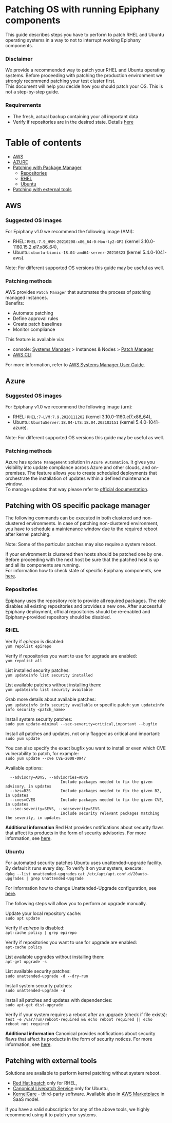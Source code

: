 # Patching OS with running Epiphany components

This guide describes steps you have to perform to patch RHEL and Ubuntu operating systems in a way to not to interrupt working Epiphany components.

### Disclaimer

We provide a recommended way to patch your RHEL and Ubuntu operating systems. Before proceeding with patching the production environment we strongly recommend patching your test cluster first.  
This document will help you decide how you should patch your OS. This is not a step-by-step guide.

### Requirements

- The fresh, actual backup containing your all important data
- Verify if repositories are in the desired state. Details [here](#repositories)

# Table of contents

- [AWS](#aws)
- [AZURE](#azure)
- [Patching with Package Manager](#patching-with-package-manager)
  - [Repositories](#repositories)
  - [RHEL](#rhel)
  - [Ubuntu](#ubuntu)
- [Patching with external tools](#patching-with-external-tools)

## AWS

### Suggested OS images

For Epiphany v1.0 we recommend the following image (AMI):  

- RHEL: `RHEL-7.9_HVM-20210208-x86_64-0-Hourly2-GP2` (kernel 3.10.0-1160.15.2.el7.x86_64),
- Ubuntu: `ubuntu-bionic-18.04-amd64-server-20210323` (kernel 5.4.0-1041-aws).

Note: For different supported OS versions this guide may be useful as well.

### Patching methods

AWS provides `Patch Manager` that automates the process of patching managed instances.  
Benefits:

- Automate patching
- Define approval rules
- Create patch baselines
- Monitor compliance

This feature is available via:

- console: [Systems Manager](https://console.aws.amazon.com/systems-manager/) > Instances & Nodes > [Patch Manager](https://console.aws.amazon.com/systems-manager/patch-manager)
- [AWS CLI](https://docs.aws.amazon.com/systems-manager/latest/userguide/patch-manager-cli-commands.html)

For more information, refer to [AWS Systems Manager User Guide](https://docs.aws.amazon.com/systems-manager/latest/userguide/systems-manager-patch.html).

## Azure

### Suggested OS images

For Epiphany v1.0 we recommend the following image (urn):  

- RHEL: `RHEL:7-LVM:7.9.2020111202` (kernel 3.10.0-1160.el7.x86_64),
- Ubuntu: `UbuntuServer:18.04-LTS:18.04.202103151` (kernel 5.4.0-1041-azure).

Note: For different supported OS versions this guide may be useful as well.

### Patching methods

Azure has `Update Management` solution in `Azure Automation`. It gives you visibility into update compliance across Azure and other clouds, and on-premises. The feature allows you to create scheduled deployments that orchestrate the installation of updates within a defined maintenance window.  
To manage updates that way please refer to [official documentation](https://docs.microsoft.com/en-us/azure/automation/update-management/update-mgmt-manage-updates-for-vm).

## Patching with OS specific package manager

The following commands can be executed in both clustered and non-clustered environments. In case of patching non-clustered environment, you have to schedule a maintenance window due to the required reboot after kernel patching.  

Note: Some of the particular patches may also require a system reboot.

If your environment is clustered then hosts should be patched one by one. Before proceeding with the next host be sure that the patched host is up and all its components are running.  
For information how to check state of specific Epiphany components, see [here](./MAINTENANCE.md).

### Repositories

Epiphany uses the repository role to provide all required packages. The role disables all existing repositories and provides a new one. After successful Epiphany deployment, official repositories should be re-enabled and Epiphany-provided repository should be disabled.

### RHEL

Verify if *epirepo* is disabled:  
`yum repolist epirepo`

Verify if repositories you want to use for upgrade are enabled:  
`yum repolist all`

List installed security patches:  
`yum updateinfo list security installed`

List available patches without installing them:  
`yum updateinfo list security available`

Grab more details about available patches:  
`yum updateinfo info security available` or specific patch: `yum updateinfo info security <patch_name>`

Install system security patches:  
`sudo yum update-minimal --sec-severity=critical,important --bugfix`

Install all patches and updates, not only flagged as critical and important:  
`sudo yum update`

You can also specify the exact bugfix you want to install or even which CVE vulnerability to patch, for example:  
`sudo yum update --cve CVE-2008-0947`

Available options:

```shell
  --advisory=ADVS, --advisories=ADVS
                        Include packages needed to fix the given advisory, in updates
  --bzs=BZS             Include packages needed to fix the given BZ, in updates
  --cves=CVES           Include packages needed to fix the given CVE, in updates
  --sec-severity=SEVS, --secseverity=SEVS
                        Include security relevant packages matching the severity, in updates
```

**Additional information**
Red Hat provides notifications about security flaws that affect its products in the form of security advisories. For more information, see [here](https://access.redhat.com/security/updates/advisory).

### Ubuntu

For automated security patches Ubuntu uses unattended-upgrade facility. By default it runs every day. To verify it on your system, execute:  
`dpkg --list unattended-upgrades`
`cat /etc/apt/apt.conf.d/20auto-upgrades | grep Unattended-Upgrade`

For information how to change Unattended-Upgrade configuration, see [here](https://github.com/mvo5/unattended-upgrades/blob/master/README.md).

The following steps will allow you to perform an upgrade manually.  

Update your local repository cache:  
`sudo apt update`

Verify if *epirepo* is disabled:  
`apt-cache policy | grep epirepo`

Verify if repositories you want to use for upgrade are enabled:  
`apt-cache policy`

List available upgrades without installing them:  
`apt-get upgrade -s`

List available security patches:  
`sudo unattended-upgrade -d --dry-run`

Install system security patches:  
`sudo unattended-upgrade -d`

Install all patches and updates with dependencies:  
`sudo apt-get dist-upgrade`

Verify if your system requires a reboot after an upgrade (check if file exists):  
`test -e /var/run/reboot-required && echo reboot required || echo reboot not required`

**Additional information**
Canonical provides notifications about security flaws that affect its products in the form of security notices. For more information, see [here](https://ubuntu.com/security/notices).

## Patching with external tools

Solutions are available to perform kernel patching without system reboot.  

- [Red Hat kpatch](https://access.redhat.com/documentation/en-us/red_hat_enterprise_linux/7/html/kernel_administration_guide/applying_patches_with_kernel_live_patching) only for RHEL,
- [Canonical Livepatch Service](https://ubuntu.com/livepatch) only for Ubuntu,
- [KernelCare](https://www.kernelcare.com/) - third-party software. Available also in [AWS Marketplace](https://aws.amazon.com/marketplace/pp/B085ZLFK7B) in SaaS model.

If you have a valid subscription for any of the above tools, we highly recommend using it to patch your systems.
